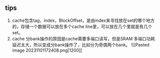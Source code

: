 ## tips
1. cache包含tag，index，BlockOffset，是由index来寻找放在set的哪个地方的，存储一个数据可以放在多个cache line里，可以放在几个里就是有几个set。
2. cache 分bank操作的原因是cache需要多端口读写，但是SRAM 多端口功耗延迟太大，所以变成分bank操作了，比如分为奇偶两个bank。
![[Pasted image 20231101172408.png|1200]]

